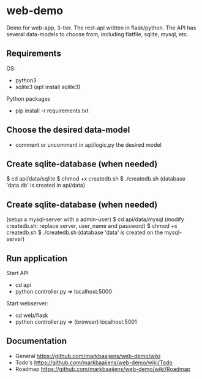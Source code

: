 # web-demo
Demo for web-app, 3-tier. The rest-api written in flask/python. The API has several data-models
to choose from, including flatfile, sqlite, mysql, etc.

## Requirements
OS:
- python3
- sqlite3 (apt install sqlite3)

Python packages
- pip install -r requirements.txt

## Choose the desired data-model
- comment or uncomment in api/logic.py the desired model

## Create sqlite-database (when needed)
$ cd api/data/sqlite
$ chmod +x createdb.sh
$ ./createdb.sh
(database 'data.db' is created in api/data)

## Create sqlite-database (when needed)
(setup a mysql-server with a admin-user)
$ cd api/data/mysql
(modify createdb.sh: replace server, user_name and password)
$ chmod +x createdb.sh
$ ./createdb.sh
(database 'data' is created on the mysql-server)

## Run application
Start API
- cd api
- python controller.py
=> localhost:5000

Start webserver:
- cd web/flask
- python controller.py
=> (browser) localhost:5001

## Documentation
- General https://github.com/markbaaijens/web-demo/wiki
- Todo's https://github.com/markbaaijens/web-demo/wiki/Todo
- Roadmap https://github.com/markbaaijens/web-demo/wiki/Roadmap
